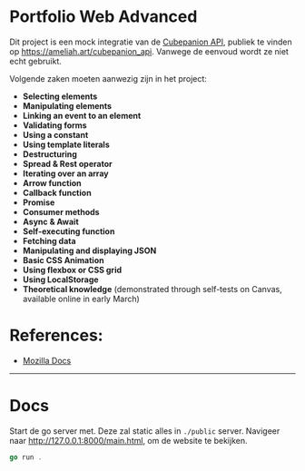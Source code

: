 # Portfolio Web Advanced 

Dit project is een mock integratie van de [Cubepanion API](https://github.com/Fesaa/CubepanionAPI), publiek te vinden op https://ameliah.art/cubepanion_api.
Vanwege de eenvoud wordt ze niet echt gebruikt.

Volgende zaken moeten aanwezig zijn in het project:
- **Selecting elements**
- **Manipulating elements**
- **Linking an event to an element**
- **Validating forms**
- **Using a constant**
- **Using template literals**
- **Destructuring**
- **Spread & Rest operator**
- **Iterating over an array**
- **Arrow function**
- **Callback function**
- **Promise**
- **Consumer methods**
- **Async & Await**
- **Self-executing function**
- **Fetching data**
- **Manipulating and displaying JSON**
- **Basic CSS Animation**
- **Using flexbox or CSS grid**
- **Using LocalStorage**
- **Theoretical knowledge** (demonstrated through self-tests on Canvas, available online in early March)

# References:
- [Mozilla Docs](https://developer.mozilla.org/en-US/)

---------------

# Docs

Start de go server met. Deze zal static alles in `./public` server. Navigeer naar http://127.0.0.1:8000/main.html, om de website te bekijken.
```go
go run .
```

